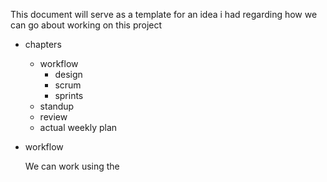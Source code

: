 This document will serve as a template for an idea i had regarding how we can go about working on this project

- chapters
  - workflow
    - design
    - scrum
    - sprints
  - standup
  - review
  - actual weekly plan


- workflow

  We can work using the 
